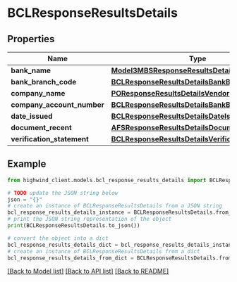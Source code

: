 # BCLResponseResultsDetails


## Properties

Name | Type | Description | Notes
------------ | ------------- | ------------- | -------------
**bank_name** | [**Model3MBSResponseResultsDetailsBankName**](Model3MBSResponseResultsDetailsBankName.md) |  | [optional] 
**bank_branch_code** | [**BCLResponseResultsDetailsBankBranchCode**](BCLResponseResultsDetailsBankBranchCode.md) |  | [optional] 
**company_name** | [**POResponseResultsDetailsVendorName**](POResponseResultsDetailsVendorName.md) |  | [optional] 
**company_account_number** | [**BCLResponseResultsDetailsBankBranchCode**](BCLResponseResultsDetailsBankBranchCode.md) |  | [optional] 
**date_issued** | [**BCLResponseResultsDetailsDateIssued**](BCLResponseResultsDetailsDateIssued.md) |  | [optional] 
**document_recent** | [**AFSResponseResultsDetailsDocumentRecent**](AFSResponseResultsDetailsDocumentRecent.md) |  | [optional] 
**verification_statement** | [**BCLResponseResultsDetailsVerificationStatement**](BCLResponseResultsDetailsVerificationStatement.md) |  | [optional] 

## Example

```python
from highwind_client.models.bcl_response_results_details import BCLResponseResultsDetails

# TODO update the JSON string below
json = "{}"
# create an instance of BCLResponseResultsDetails from a JSON string
bcl_response_results_details_instance = BCLResponseResultsDetails.from_json(json)
# print the JSON string representation of the object
print(BCLResponseResultsDetails.to_json())

# convert the object into a dict
bcl_response_results_details_dict = bcl_response_results_details_instance.to_dict()
# create an instance of BCLResponseResultsDetails from a dict
bcl_response_results_details_from_dict = BCLResponseResultsDetails.from_dict(bcl_response_results_details_dict)
```
[[Back to Model list]](../README.md#documentation-for-models) [[Back to API list]](../README.md#documentation-for-api-endpoints) [[Back to README]](../README.md)


